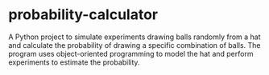 # probability-calculator
A Python project to simulate experiments drawing balls randomly from a hat and calculate the probability of drawing a specific combination of balls. The program uses object-oriented programming to model the hat and perform experiments to estimate the probability.
